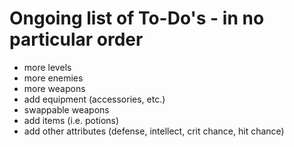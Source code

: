 # Ongoing list of To-Do's - in no particular order

* more levels
* more enemies
* more weapons
* add equipment (accessories, etc.)
* swappable weapons
* add items (i.e. potions)
* add other attributes (defense, intellect, crit chance, hit chance)
